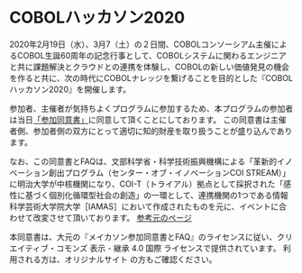 # COBOLハッカソン2020
2020年2月19日（水）、3月7（土）の２日間、COBOLコンソーシアム主催によるCOBOL生誕60周年の記念行事として、COBOLシステムに関わるエンジニアと共に課題解決とクラウドとの連携を体験し、COBOLの新しい価値発見の機会を作ると共に、次の時代にCOBOLナレッジを繋げることを目的とした『COBOLハッカソン2020』を開催します。

参加者、主催者が気持ちよくプログラムに参加するため、本プログラムの参加者は当日[「参加同意書」](https://github.com/HackCamp/COBOL-Hackathon/blob/master/agreement.md)に同意して頂くことにしております。 この同意書は主催者側、参加者側の双方にとって適切に知的財産を取り扱うことが盛り込んであります。

なお、この同意書とFAQは、文部科学省・科学技術振興機構による「革新的イノベーション創出プログラム（センター・オブ・イノベーションCOI STREAM）」に明治大学が中核機関になり、COI-T（トライアル）拠点として採択された「感性に基づく個別化循環型社会の創造」の一環として、連携機関の1つである情報科学芸術大学院大学［IAMAS］において作成されたものを元に、イベントに合わせて改変させて頂いております。 [参考元のページ](https://github.com/IAMAS/makeathon_agreement)

本同意書は、大元の『メイカソン参加同意書とFAQ』のライセンスに従い、クリエイティブ・コモンズ 表示 - 継承 4.0 国際 ライセンスで提供されています。 利用される方は、オリジナルサイト の方もご確認ください。